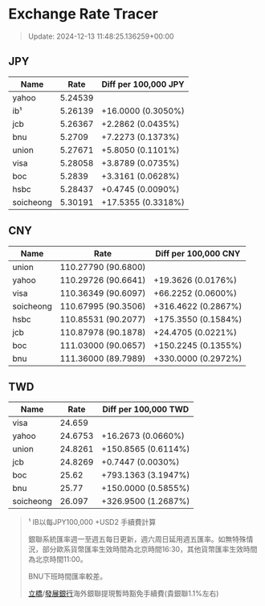 # Exchange Rate Tracer

> Update: 2024-12-13 11:48:25.136259+00:00

## JPY

| Name      |    Rate | Diff per 100,000 JPY   |
|-----------|---------|------------------------|
| yahoo     | 5.24539 |                        |
| ib¹       | 5.26139 | +16.0000 (0.3050%)     |
| jcb       | 5.26367 | +2.2862 (0.0435%)      |
| bnu       | 5.2709  | +7.2273 (0.1373%)      |
| union     | 5.27671 | +5.8050 (0.1101%)      |
| visa      | 5.28058 | +3.8789 (0.0735%)      |
| boc       | 5.2839  | +3.3161 (0.0628%)      |
| hsbc      | 5.28437 | +0.4745 (0.0090%)      |
| soicheong | 5.30191 | +17.5355 (0.3318%)     |

## CNY

| Name      | Rate                | Diff per 100,000 CNY   |
|-----------|---------------------|------------------------|
| union     | 110.27790	(90.6800) |                        |
| yahoo     | 110.29726	(90.6641) | +19.3626 (0.0176%)     |
| visa      | 110.36349	(90.6097) | +66.2252 (0.0600%)     |
| soicheong | 110.67995	(90.3506) | +316.4622 (0.2867%)    |
| hsbc      | 110.85531	(90.2077) | +175.3550 (0.1584%)    |
| jcb       | 110.87978	(90.1878) | +24.4705 (0.0221%)     |
| boc       | 111.03000	(90.0657) | +150.2245 (0.1355%)    |
| bnu       | 111.36000	(89.7989) | +330.0000 (0.2972%)    |

## TWD

| Name      |    Rate | Diff per 100,000 TWD   |
|-----------|---------|------------------------|
| visa      | 24.659  |                        |
| yahoo     | 24.6753 | +16.2673 (0.0660%)     |
| union     | 24.8261 | +150.8565 (0.6114%)    |
| jcb       | 24.8269 | +0.7447 (0.0030%)      |
| boc       | 25.62   | +793.1363 (3.1947%)    |
| bnu       | 25.77   | +150.0000 (0.5855%)    |
| soicheong | 26.097  | +326.9500 (1.2687%)    |


> ¹ IB以每JPY100,000 +USD2 手續費計算
>
> 銀聯系統匯率週一至週五每日更新，週六周日延用週五匯率。如無特殊情況，部分歐系貨幣匯率生效時間為北京時間16:30，其他貨幣匯率生效時間為北京時間11:00。
>
> BNU下班時間匯率較差。
>
> [立橋](https://www.wlbank.com.mo/uploads/ueditor/file/20181211/1544536513900230.pdf)/[發展銀行](https://www.mdb.com.mo/Service_Charges_20230728.pdf)海外銀聯提現暫時豁免手續費(貴銀聯1.1%左右)

